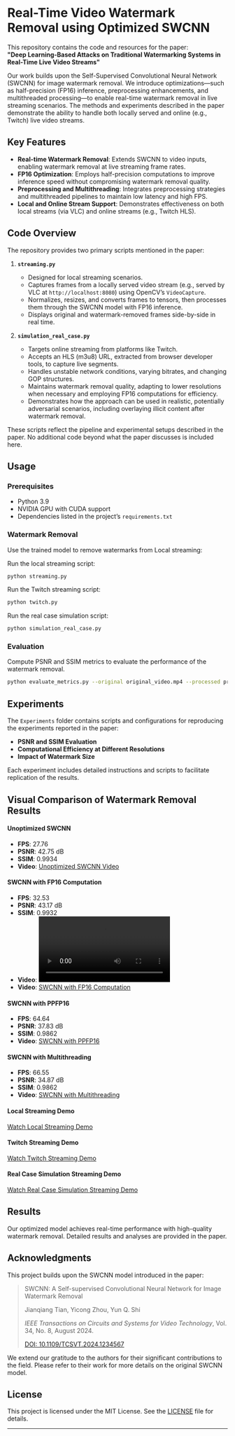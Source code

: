 # Real-Time Video Watermark Removal using Optimized SWCNN

This repository contains the code and resources for the paper:  
**"Deep Learning-Based Attacks on Traditional Watermarking Systems in Real-Time Live Video Streams"**

Our work builds upon the Self-Supervised Convolutional Neural Network (SWCNN) for image watermark removal. We introduce optimizations—such as half-precision (FP16) inference, preprocessing enhancements, and multithreaded processing—to enable real-time watermark removal in live streaming scenarios. The methods and experiments described in the paper demonstrate the ability to handle both locally served and online (e.g., Twitch) live video streams.

## Key Features

- **Real-time Watermark Removal**: Extends SWCNN to video inputs, enabling watermark removal at live streaming frame rates.
- **FP16 Optimization**: Employs half-precision computations to improve inference speed without compromising watermark removal quality.
- **Preprocessing and Multithreading**: Integrates preprocessing strategies and multithreaded pipelines to maintain low latency and high FPS.
- **Local and Online Stream Support**: Demonstrates effectiveness on both local streams (via VLC) and online streams (e.g., Twitch HLS).

## Code Overview

The repository provides two primary scripts mentioned in the paper:

1. **`streaming.py`**  
   - Designed for local streaming scenarios.  
   - Captures frames from a locally served video stream (e.g., served by VLC at `http://localhost:8080`) using OpenCV’s `VideoCapture`.  
   - Normalizes, resizes, and converts frames to tensors, then processes them through the SWCNN model with FP16 inference.  
   - Displays original and watermark-removed frames side-by-side in real time.
   
2. **`simulation_real_case.py`**  
   - Targets online streaming from platforms like Twitch.  
   - Accepts an HLS (m3u8) URL, extracted from browser developer tools, to capture live segments.  
   - Handles unstable network conditions, varying bitrates, and changing GOP structures.  
   - Maintains watermark removal quality, adapting to lower resolutions when necessary and employing FP16 computations for efficiency.  
   - Demonstrates how the approach can be used in realistic, potentially adversarial scenarios, including overlaying illicit content after watermark removal.

These scripts reflect the pipeline and experimental setups described in the paper. No additional code beyond what the paper discusses is included here.

## Usage

### Prerequisites

- Python 3.9
- NVIDIA GPU with CUDA support
- Dependencies listed in the project’s `requirements.txt`

### Watermark Removal

Use the trained model to remove watermarks from Local streaming:

Run the local streaming script:
```bash
python streaming.py
```

Run the Twitch streaming script: 
```bash
python twitch.py
```

Run the real case simulation script: 
```bash
python simulation_real_case.py
```

### Evaluation

Compute PSNR and SSIM metrics to evaluate the performance of the watermark removal.

```bash
python evaluate_metrics.py --original original_video.mp4 --processed processed_video.mp4

```

## Experiments

The `Experiments` folder contains scripts and configurations for reproducing the experiments reported in the paper:

- **PSNR and SSIM Evaluation**
- **Computational Efficiency at Different Resolutions**
- **Impact of Watermark Size**

Each experiment includes detailed instructions and scripts to facilitate replication of the results.

## Visual Comparison of Watermark Removal Results


#### **Unoptimized SWCNN**
- **FPS**: 27.76  
- **PSNR**: 42.75 dB  
- **SSIM**: 0.9934  
- **Video**: [Unoptimized SWCNN Video](https://raw.githubusercontent.com/N3K0521/Real-Time-Video-Watermark-Removal-using-Optimized-SWCNN/main/Visual_comparisons/fp16.mp4)


#### **SWCNN with FP16 Computation**
- **FPS**: 32.53  
- **PSNR**: 43.17 dB  
- **SSIM**: 0.9932  
- **Video**: <video src="path_to_fp16_video.mp4" controls></video>
- **Video**: [SWCNN with FP16 Computation](https://raw.githubusercontent.com/N3K0521/Real-Time-Video-Watermark-Removal-using-Optimized-SWCNN/main/Visual_comparisons/fp16.mp4)

#### **SWCNN with PPFP16**
- **FPS**: 64.64  
- **PSNR**: 37.83 dB  
- **SSIM**: 0.9862  
- **Video**: [SWCNN with PPFP16](https://raw.githubusercontent.com/N3K0521/Real-Time-Video-Watermark-Removal-using-Optimized-SWCNN/main/Visual_comparisons/ppfp16.mp4)

#### **SWCNN with Multithreading**
- **FPS**: 66.55  
- **PSNR**: 34.87 dB  
- **SSIM**: 0.9862  
- **Video**: [SWCNN with Multithreading](https://raw.githubusercontent.com/N3K0521/Real-Time-Video-Watermark-Removal-using-Optimized-SWCNN/main/Visual_comparisons/mm.mp4)

#### **Local Streaming Demo**

[Watch Local Streaming Demo](https://github.com/N3K0521/Real-Time-Video-Watermark-Removal-using-Optimized-SWCNN/blob/018c5eb3ecede072ba0446e7987c0cf4304dba01/Visual_comparisons/Local%20streaming.mp4)

#### **Twitch Streaming Demo**

[Watch Twitch Streaming Demo](https://github.com/N3K0521/Real-Time-Video-Watermark-Removal-using-Optimized-SWCNN/blob/018c5eb3ecede072ba0446e7987c0cf4304dba01/Visual_comparisons/twitch.mp4)

#### **Real Case Simulation Streaming Demo**

[Watch Real Case Simulation Streaming Demo](https://github.com/N3K0521/Real-Time-Video-Watermark-Removal-using-Optimized-SWCNN/blob/f6c696598913b327b77ed05a34981b0b381b9f71/Visual_comparisons/real%20case%20simulation.mp4)


## Results

Our optimized model achieves real-time performance with high-quality watermark removal. Detailed results and analyses are provided in the paper.

## Acknowledgments

This project builds upon the SWCNN model introduced in the paper:

> SWCNN: A Self-supervised Convolutional Neural Network for Image Watermark Removal
> 
> 
> Jianqiang Tian, Yicong Zhou, Yun Q. Shi
> 
> *IEEE Transactions on Circuits and Systems for Video Technology*, Vol. 34, No. 8, August 2024.
> 
> [DOI: 10.1109/TCSVT.2024.1234567](https://doi.org/10.1109/TCSVT.2024.1234567)
> 

We extend our gratitude to the authors for their significant contributions to the field. Please refer to their work for more details on the original SWCNN model.

## License

This project is licensed under the MIT License. See the [LICENSE](https://www.notion.so/LICENSE) file for details.

---

